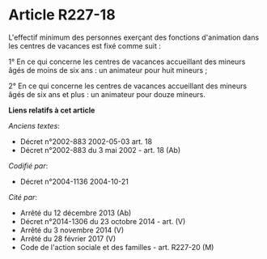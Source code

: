 # Article R227-18

L'effectif minimum des personnes exerçant des fonctions d'animation dans les centres de vacances est fixé comme suit :

1° En ce qui concerne les centres de vacances accueillant des mineurs âgés de moins de six ans : un animateur pour huit
mineurs ;

2° En ce qui concerne les centres de vacances accueillant des mineurs âgés de six ans et plus : un animateur pour douze
mineurs.

**Liens relatifs à cet article**

_Anciens textes_:

  - Décret n°2002-883 2002-05-03 art. 18
  - Décret n°2002-883 du 3 mai 2002 - art. 18 (Ab)

_Codifié par_:

  - Décret n°2004-1136 2004-10-21

_Cité par_:

  - Arrêté du 12 décembre 2013 (Ab)
  - Décret n°2014-1306 du 23 octobre 2014 - art. (V)
  - Arrêté du 3 novembre 2014 (V)
  - Arrêté du 28 février 2017 (V)
  - Code de l'action sociale et des familles - art. R227-20 (M)
